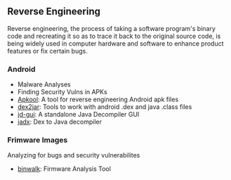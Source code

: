 ## Reverse Engineering
Reverse engineering, the process of taking a software program's binary code and recreating it so as to trace it back to the original source code, is being widely used in computer hardware and software to enhance product features or fix certain bugs.


### Android
- Malware Analyses
- Finding Security Vulns in APKs
- [Apkool](https://github.com/iBotPeaches/Apktool): A tool for reverse engineering Android apk files
- [dex2jar](https://github.com/pxb1988/dex2jar): Tools to work with android .dex and java .class files 
- [jd-gui](https://github.com/java-decompiler/jd-gui): A standalone Java Decompiler GUI
- [jadx](https://github.com/skylot/jadx): Dex to Java decompiler

### Frimware Images
Analyzing for bugs and security vulnerabilites
- [binwalk](https://github.com/ReFirmLabs/binwalk): Firmware Analysis Tool
